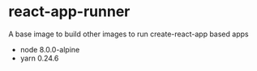 # react-app-runner
A base image to build other images to run create-react-app based apps

* node 8.0.0-alpine
* yarn 0.24.6
